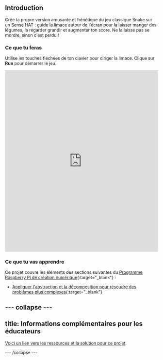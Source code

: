 ## Introduction

Crée ta propre version amusante et frénétique du jeu classique Snake sur un Sense HAT : guide la limace autour de l'écran pour la laisser manger des légumes, la regarder grandir et augmenter ton score. Ne la laisse pas se mordre, sinon c'est perdu !

### Ce que tu feras

Utilise les touches fléchées de ton clavier pour diriger la limace. Clique sur **Run** pour démarrer le jeu.

<iframe src="https://trinket.io/embed/python/b9e8a05f5b?outputOnly=true" width="100%" height="600" frameborder="0" marginwidth="0" marginheight="0" allowfullscreen></iframe>

### Ce que tu vas apprendre

Ce projet couvre les éléments des sections suivantes du [Programme Raspberry Pi de création numérique](http://rpf.io/curriculum){:target="_blank"} :

+ [Appliquer l'abstraction et la décomposition pour résoudre des problèmes plus complexes](https://curriculum.raspberrypi.org/programming/developer/){:target="_blank"}

--- collapse ---
---
title: Informations complémentaires pour les éducateurs
---

[Voici un lien vers les ressources et la solution pour ce projet](https://github.com/raspberrypilearning/slug/tree/master/en).

--- /collapse ---
